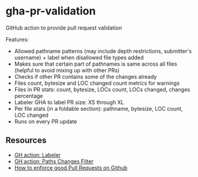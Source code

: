 # gha-pr-validation
GitHub action to provide pull request validation

Features:
- Allowed pathname patterns (may include depth restrictions, submitter's username) + label when disallowed file types added
- Makes sure that certain part of pathnames is same across all files (helpful to avoid mixing up with other PRs)
- Checks if other PR contains some of the changes already
- Files count, bytesize and LOC changed count metrics for warnings 
- Files in PR stats: count, bytesize, LOCs count, LOCs changed, changes percentage
- Labeler GHA to label PR size: XS through XL
- Per file stats (in a foldable section): pathname, bytesize, LOC count, LOC changed
- Runs on every PR update

## Resources

- [GH action: Labeler](https://github.com/actions/labeler)
- [GH action: Paths Changes Filter](https://github.com/RasaHQ/pr-changed-files-filter)
- [How to enforce good Pull Requests on Github](https://www.vantage-ai.com/blog/how-to-enforce-good-pull-requests-on-github)
